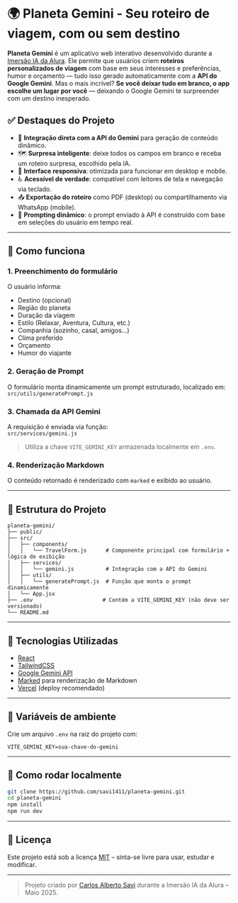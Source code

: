 # 🌍 Planeta Gemini - Seu roteiro de viagem, com ou sem destino

**Planeta Gemini** é um aplicativo web interativo desenvolvido durante a [Imersão IA da Alura](https://cursos.alura.com.br/imersao/imersao-ia-google-gemini-ii). Ele permite que usuários criem **roteiros personalizados de viagem** com base em seus interesses e preferências, humor e orçamento — tudo isso gerado automaticamente com a **API do Google Gemini**.
Mas o mais incrível? **Se você deixar tudo em branco, o app escolhe um lugar por você** — deixando o Google Gemini te surpreender com um destino inesperado.

## ✅ Destaques do Projeto

- 🤖 **Integração direta com a API do Gemini** para geração de conteúdo dinâmico.
- 🗺️ **Surpresa inteligente**: deixe todos os campos em branco e receba um roteiro surpresa, escolhido pela IA.
- 📱 **Interface responsiva**: otimizada para funcionar em desktop e mobile.
- ♿ **Acessível de verdade**: compatível com leitores de tela e navegação via teclado.
- 📤 **Exportação do roteiro** como PDF (desktop) ou compartilhamento via WhatsApp (mobile).
- 🧠 **Prompting dinâmico**: o prompt enviado à API é construído com base em seleções do usuário em tempo real.

---

## 🔧 Como funciona

### 1. Preenchimento do formulário
O usuário informa:
- Destino (opcional)
- Região do planeta
- Duração da viagem
- Estilo (Relaxar, Aventura, Cultura, etc.)
- Companhia (sozinho, casal, amigos...)
- Clima preferido
- Orçamento
- Humor do viajante

### 2. Geração de Prompt
O formulário monta dinamicamente um prompt estruturado, localizado em:  
`src/utils/generatePrompt.js`

### 3. Chamada da API Gemini
A requisição é enviada via função:  
`src/services/gemini.js`  
> Utiliza a chave `VITE_GEMINI_KEY` armazenada localmente em `.env`.

### 4. Renderização Markdown
O conteúdo retornado é renderizado com `marked` e exibido ao usuário.

---

## 📁 Estrutura do Projeto

```
planeta-gemini/
├── public/
├── src/
│   ├── components/
│   │   └── TravelForm.js      # Componente principal com formulário + lógica de exibição
│   ├── services/
│   │   └── gemini.js          # Integração com a API do Gemini
│   ├── utils/
│   │   └── generatePrompt.js  # Função que monta o prompt dinamicamente
│   └── App.jsx
├── .env                      # Contém a VITE_GEMINI_KEY (não deve ser versionado)
└── README.md
```

---

## 🧪 Tecnologias Utilizadas

- [React](https://react.dev/)
- [TailwindCSS](https://tailwindcss.com/)
- [Google Gemini API](https://ai.google.dev/)
- [Marked](https://marked.js.org/) para renderização de Markdown
- [Vercel](https://vercel.com/) (deploy recomendado)

---

## 🔐 Variáveis de ambiente

Crie um arquivo `.env` na raiz do projeto com:

```env
VITE_GEMINI_KEY=sua-chave-do-gemini
```

---

## 🚀 Como rodar localmente

```bash
git clone https://github.com/savi1411/planeta-gemini.git
cd planeta-gemini
npm install
npm run dev
```

---

## 📝 Licença

Este projeto está sob a licença [MIT](LICENSE) – sinta-se livre para usar, estudar e modificar.

---

> Projeto criado por [Carlos Alberto Savi](https://github.com/savi1411) durante a Imersão IA da Alura – Maio 2025.
